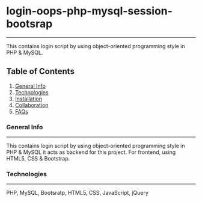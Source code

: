 # login-oops-php-mysql-session-bootsrap
***
This contains login script by using object-oriented programming style in PHP & MySQL. 

## Table of Contents
1. [General Info](#general-info)
2. [Technologies](#technologies)
3. [Installation](#installation)
4. [Collaboration](#collaboration)
5. [FAQs](#faqs)

### General Info
***
This contains login script by using object-oriented programming style in PHP & MySQL it acts as backend for this project. For frontend, using HTML5, CSS & Bootstrap.

### Technologies
***
PHP, MySQL, Bootsratp, HTML5, CSS, JavaScript, jQuery

